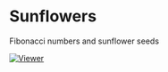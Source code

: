# Sunflowers
Fibonacci numbers and sunflower seeds

[![Viewer](https://img.shields.io/badge/launch-viewer-green.svg)](http://mybinder.org/v2/gh/binder-examples/python-conda_pip/master?filepath=index.ipynb)
